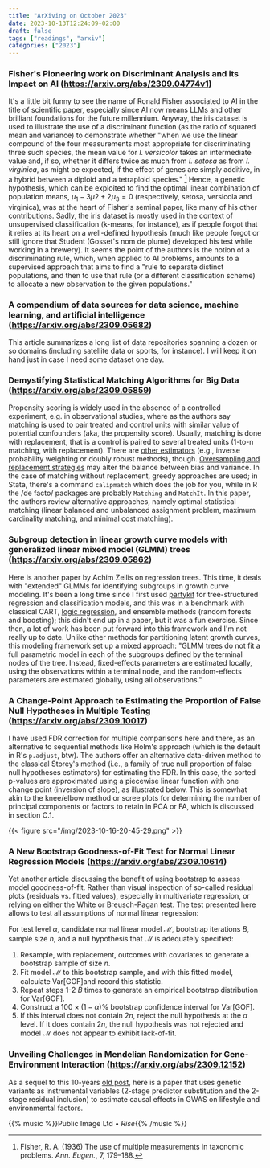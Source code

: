 ```yaml
---
title: "ArXiving on October 2023"
date: 2023-10-13T12:24:09+02:00
draft: false
tags: ["readings", "arxiv"]
categories: ["2023"]
---
```


### Fisher's Pioneering work on Discriminant Analysis and its Impact on AI (https://arxiv.org/abs/2309.04774v1)

It's a little bit funny to see the name of Ronald Fisher associated to AI in the title of scientific paper, especially since AI now means LLMs and other brilliant foundations for the future millennium. Anyway, the iris dataset is used to illustrate the use of a discriminant function (as the ratio of squared mean and variance) to demonstrate whether "when we use the linear compound of the four measurements most appropriate for discriminating three such species, the mean value for _I. versicolor_ takes an intermediate value and, if so, whether it differs twice as much from _I. setosa_ as from _I. virginica_, as might be expected, if the effect of genes are simply additive, in a hybrid between a diploid and a tetraploid species." [^1] Hence, a genetic hypothesis, which can be exploited to find the optimal linear combination of population means, $\mu_1 -3\mu2 + 2\mu_3 = 0$ (respectively, setosa, versicola and virginica), was at the heart of Fisher's seminal paper, like many of his other contributions. Sadly, the iris dataset is mostly used in the context of unsupervised classification (k-means, for instance), as if people forgot that it relies at its heart on a well-defined hypothesis (much like people forgot or still ignore that Student (Gosset's nom de plume) developed his test while working in a brewery). It seems the point of the authors is the notion of a discriminating rule, which, when applied to AI problems, amounts to a supervised approach that aims to find a "rule to separate distinct populations, and then to use that rule (or a different classification scheme) to allocate a new observation to the given populations."

### A compendium of data sources for data science, machine learning, and artificial intelligence (https://arxiv.org/abs/2309.05682)

This article summarizes a long list of data repositories spanning a dozen or so domains (including satellite data or sports, for instance). I will keep it on hand just in case I need some dataset one day.

### Demystifying Statistical Matching Algorithms for Big Data (https://arxiv.org/abs/2309.05859)

Propensity scoring is widely used in the absence of a controlled experiment, e.g. in observational studies, where as the authors say matching is used to pair treated and control units with similar value of potential confounders (aka, the propensity score). Usually, matching is done with replacement, that is a control is paired to several treated units (1-to-n matching, with replacement). There are [other estimators](https://www.stata.com/features/causal-inference/) (e.g., inverse probability weighting or doubly robust methods), though. [Oversampling and replacement strategies](https://bmcmedresmethodol.biomedcentral.com/articles/10.1186/s12874-021-01454-z) may alter the balance between bias and variance. In the case of matching without replacement, greedy approaches are used; in Stata, there's a command `calipmatch` which does the job for you, while in R the /de facto/ packages are probably `Matching` and `MatchIt`. In this paper, the authors review alternative approaches, namely optimal statistical matching (linear balanced and unbalanced assignment problem, maximum cardinality matching, and minimal cost matching).

### Subgroup detection in linear growth curve models with generalized linear mixed model (GLMM) trees (https://arxiv.org/abs/2309.05862)

Here is another paper by Achim Zeilis on regression trees. This time, it deals with "extended" GLMMs for identifying subgroups in growth curve modeling. It's been a long time since I first used [partykit](https://cran.r-project.org/web/packages/partykit/index.html) for tree-structured regression and classification models, and this was in a benchmark with classical CART, [logic regression](https://www.tandfonline.com/doi/abs/10.1198/1061860032238), and ensemble methods (random forests and boosting); this didn't end up in a paper, but it was a fun exercise. Since then, a lot of work has been put forward into this framework and I'm not really up to date. Unlike other methods for partitioning latent growth curves, this modeling framework set up a mixed approach: "GLMM trees do not fit a full parametric model in each of the subgroups defined by the terminal nodes of the tree. Instead, fixed-effects parameters are estimated locally, using the observations within a terminal node, and the random-effects parameters are estimated globally, using all observations."

### A Change-Point Approach to Estimating the Proportion of False Null Hypotheses in Multiple Testing (https://arxiv.org/abs/2309.10017)

I have used FDR correction for multiple comparisons here and there, as an alternative to sequential methods like Holm's approach (which is the default in R's `p.adjust`, btw). The authors offer an alternative data-driven method to the classical Storey's method (i.e., a family of true null proportion of false null hypotheses estimators) for estimating the FDR. In this case, the sorted p-values are approximated using a piecewise linear function with one change point (inversion of slope), as illustrated below. This is somewhat akin to the knee/elbow method or scree plots for determining the number of principal components or factors to retain in PCA or FA, which is discussed in section C.1.

{{< figure src="/img/2023-10-16-20-45-29.png" >}}

### A New Bootstrap Goodness-of-Fit Test for Normal Linear Regression Models (https://arxiv.org/abs/2309.10614)

Yet another article discussing the benefit of using bootstrap to assess model goodness-of-fit. Rather than visual inspection of so-called residual plots (residuals vs. fitted values), especially in multivariate regression, or relying on either the White or Breusch-Pagan test. The test presented here allows to test all assumptions of normal linear regression:

For test level $\alpha$, candidate normal linear model $\mathcal{M}$, bootstrap iterations $B$, sample size $n$, and a null hypothesis that $\mathcal{M}$ is adequately specified:

1. Resample, with replacement, outcomes with covariates to generate a bootstrap sample of size $n$.
2. Fit model $\mathcal{M}$ to this bootstrap sample, and with this fitted model, calculate $\text{Var}[\text{GOF}]$and record this statistic.
3. Repeat steps 1-2 $B$ times to generate an empirical bootstrap distribution for $\text{Var}[\text{GOF}]$.
4. Construct a $100\times (1−\alpha)$% bootstrap confidence interval for $\text{Var}[\text{GOF}]$.
5. If this interval does not contain $2n$, reject the null hypothesis at the $\alpha$ level. If it does contain $2n$, the null hypothesis was not rejected and model $\mathcal{M}$ does not appear to exhibit lack-of-fit.

### Unveiling Challenges in Mendelian Randomization for Gene-Environment Interaction (https://arxiv.org/abs/2309.12152)

As a sequel to this 10-years [old post](/post/mendelian-randomization/), here is a paper that uses genetic variants as instrumental variables (2-stage predictor substitution and the 2-stage residual inclusion) to estimate causal effects in GWAS on lifestyle and environmental factors.

{{% music %}}Public Image Ltd • _Rise_{{% /music %}}

[^1]: Fisher, R. A. (1936) The use of multiple measurements in taxonomic problems. _Ann. Eugen._, 7, 179–188.
